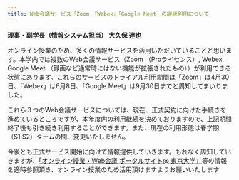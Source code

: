 ```yaml
---
title: Web会議サービス「Zoom」「Webex」「Google Meet」の継続利用について
---
```

**理事・副学長（情報システム担当） 大久保 達也**

オンライン授業のため、多くの情報サービスを活用いただいていることと思います。本学内では複数のWeb会議サービス（Zoom （Proライセンス）, Webex, Google Meet （録画など通常時にはない機能が拡張されたもの））が利用できる状態にあります。これらのサービスのトライアル利用期間は「Zoom」は4月30日、「Webex」は6月8日、「Google Meet」は9月30日までと周知してまいりました。

これら３つのWeb会議サービスについては、現在、正式契約に向けた手続きを進めているところですが、本年度内の利用継続を決めておりますので、上記期間終了後も引き続き利用することができます。また、現在の利用形態は春学期（S1,S2）タームの間、変更いたしません。

今後とも正式サービス開始に向けて情報提供していきます。もれなく周知していきますが、[「オンライン授業・Web会議 ポータルサイト@ 東京大学」](https://utelecon.github.io/)等の情報を適時参照頂き、オンライン授業のため活用頂けますようお願いいたします
